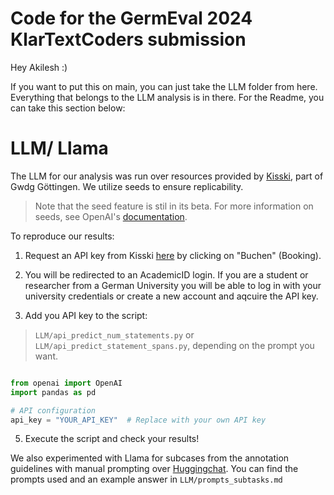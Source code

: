 # Code for the GermEval 2024 KlarTextCoders submission 

Hey Akilesh :)

If you want to put this on main, you can just take the LLM folder from here. Everything that belongs to 
the LLM analysis is in there. For the Readme, you can take this section below: 

# LLM/ Llama 
The LLM for our analysis was run over resources provided by [Kisski](https://kisski.gwdg.de/), part of Gwdg Göttingen. We utilize seeds to ensure replicability. 
> Note that the seed feature is stil in its beta. For more information on seeds, see OpenAI's [documentation](https://platform.openai.com/docs/api-reference/chat/create).

To reproduce our results:

 1. Request an API key from Kisski [here](https://kisski.gwdg.de/leistungen/2-02-llm-service/) by clicking on "Buchen" (Booking).

 2. You will be redirected to an AcademicID login. If you are a student or researcher from a German University you will be able to log in with your university credentials or create a new account and aqcuire the API key.

4. Add you API key to the script:
> ``LLM/api_predict_num_statements.py`` or ``LLM/api_predict_statement_spans.py``, depending on the prompt you want.

```python

from openai import OpenAI
import pandas as pd

# API configuration
api_key = "YOUR_API_KEY"  # Replace with your own API key

```

5. Execute the script and check your results!


We also experimented with Llama for subcases from the annotation guidelines with manual prompting over [Huggingchat](https://huggingface.co/chat/). You can find the prompts used and an example answer in ``LLM/prompts_subtasks.md``


